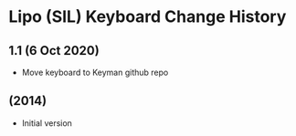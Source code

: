 Lipo (SIL) Keyboard Change History
=======================

1.1 (6 Oct 2020)
------------------
* Move keyboard to Keyman github repo

(2014)
------------------
* Initial version
